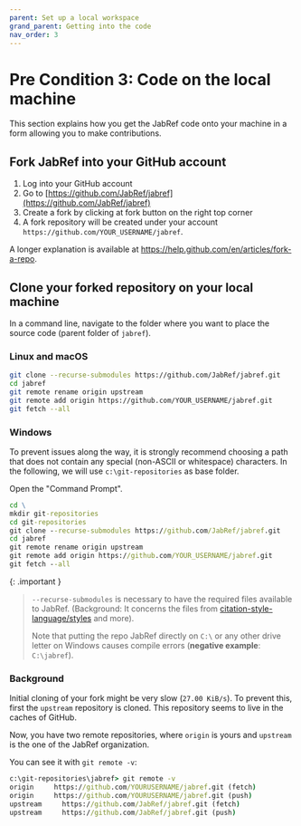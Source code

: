 ```yaml
---
parent: Set up a local workspace
grand_parent: Getting into the code
nav_order: 3
---
```


# Pre Condition 3: Code on the local machine

This section explains how you get the JabRef code onto your machine in a form allowing you to make contributions.

## Fork JabRef into your GitHub account

1. Log into your GitHub account
2. Go to [https://github.com/JabRef/jabref](https://github.com/JabRef/jabref)
3. Create a fork by clicking at fork button on the right top corner
4. A fork repository will be created under your account `https://github.com/YOUR_USERNAME/jabref`.

A longer explanation is available at <https://help.github.com/en/articles/fork-a-repo>.

## Clone your forked repository on your local machine

In a command line, navigate to the folder where you want to place the source code (parent folder of `jabref`).

### Linux and macOS

```bash
git clone --recurse-submodules https://github.com/JabRef/jabref.git
cd jabref
git remote rename origin upstream
git remote add origin https://github.com/YOUR_USERNAME/jabref.git
git fetch --all
```

### Windows

To prevent issues along the way, it is strongly recommend choosing a path that does not contain any special (non-ASCII or whitespace) characters.
In the following, we will use `c:\git-repositories` as base folder.

Open the "Command Prompt".

```cmd
cd \
mkdir git-repositories
cd git-repositories
git clone --recurse-submodules https://github.com/JabRef/jabref.git
cd jabref
git remote rename origin upstream
git remote add origin https://github.com/YOUR_USERNAME/jabref.git
git fetch --all
```

{: .important }
> `--recurse-submodules` is necessary to have the required files available to JabRef. (Background: It concerns the files from [citation-style-language/styles](https://github.com/citation-style-language/styles) and more).
>
> Note that putting the repo JabRef directly on `C:\` or any other drive letter on Windows causes compile errors (**negative example**: `C:\jabref`).

### Background

Initial cloning of your fork might be very slow (`27.00 KiB/s`).
To prevent this, first the `upstream` repository is cloned.
This repository seems to live in the caches of GitHub.

Now, you have two remote repositories, where `origin` is yours and `upstream` is the one of the JabRef organization.

You can see it with `git remote -v`:

```cmd
c:\git-repositories\jabref> git remote -v
origin     https://github.com/YOURUSERNAME/jabref.git (fetch)
origin     https://github.com/YOURUSERNAME/jabref.git (push)
upstream     https://github.com/JabRef/jabref.git (fetch)
upstream     https://github.com/JabRef/jabref.git (push)
```
